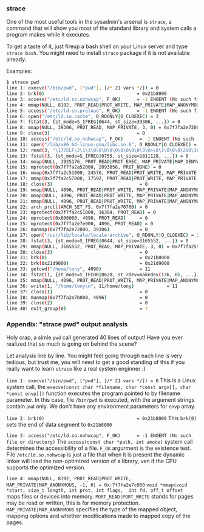 ### strace
One of the most useful tools in the sysadmin's arsenal is `strace`, a command that will show you most of the standard library and system calls a program makes while it executes.

To get a taste of it, just fireup a bash shell on your Linux server and type `strace bash`. You might need to install `strace` package if it is not available already.

Examples:
```bash
$ strace pwd
line 1: execve("/bin/pwd", ["pwd"], [/* 21 vars */]) = 0
line 2: brk(0)                                  = 0x21b8000
line 3: access("/etc/ld.so.nohwcap", F_OK)      = -1 ENOENT (No such file or directory)
line 4: mmap(NULL, 8192, PROT_READ|PROT_WRITE, MAP_PRIVATE|MAP_ANONYMOUS, -1, 0) = 0x:7f7fa2e7c000
line 5: access("/etc/ld.so.preload", R_OK)      = -1 ENOENT (No such file or directory)
line 6: open("/etc/ld.so.cache", O_RDONLY|O_CLOEXEC) = 3
line 7: fstat(3, {st_mode=S_IFREG|0644, st_size=39306, ...}) = 0
line 8: mmap(NULL, 39306, PROT_READ, MAP_PRIVATE, 3, 0) = 0x7f7fa2e72000
line 9: close(3)                                = 0
line 10: access("/etc/ld.so.nohwcap", F_OK)      = -1 ENOENT (No such file or directory)
line 11: open("/lib/x86_64-linux-gnu/libc.so.6", O_RDONLY|O_CLOEXEC) = 3
line 12: read(3, "\177ELF\2\1\1\0\0\0\0\0\0\0\0\0\3\0>\0\1\0\0\0\200\30\2\0\0\0\0\0"..., 832) = 832
line 13: fstat(3, {st_mode=S_IFREG|0755, st_size=1811128, ...}) = 0
line 14: mmap(NULL, 3925176, PROT_READ|PROT_EXEC, MAP_PRIVATE|MAP_DENYWRITE, 3, 0) = 0x7f7fa289d000
line 15: mprotect(0x7f7fa2a52000, 2093056, PROT_NONE) = 0
line 16: mmap(0x7f7fa2c51000, 24576, PROT_READ|PROT_WRITE, MAP_PRIVATE|MAP_FIXED|MAP_DENYWRITE, 3, 0x1b4000) = 0x7f7fa2c51000
line 17: mmap(0x7f7fa2c57000, 17592, PROT_READ|PROT_WRITE, MAP_PRIVATE|MAP_FIXED|MAP_ANONYMOUS, -1, 0) = 0x7f7fa2c57000
line 18: close(3)                                = 0
line 19: mmap(NULL, 4096, PROT_READ|PROT_WRITE, MAP_PRIVATE|MAP_ANONYMOUS, -1, 0) = 0x7f7fa2e71000
line 20: mmap(NULL, 4096, PROT_READ|PROT_WRITE, MAP_PRIVATE|MAP_ANONYMOUS, -1, 0) = 0x7f7fa2e70000
line 21: mmap(NULL, 4096, PROT_READ|PROT_WRITE, MAP_PRIVATE|MAP_ANONYMOUS, -1, 0) = 0x7f7fa2e6f000
line 22: arch_prctl(ARCH_SET_FS, 0x7f7fa2e70700) = 0
line 23: mprotect(0x7f7fa2c51000, 16384, PROT_READ) = 0
line 24: mprotect(0x606000, 4096, PROT_READ)     = 0
line 25: mprotect(0x7f7fa2e7e000, 4096, PROT_READ) = 0
line 26: munmap(0x7f7fa2e72000, 39306)           = 0
line 27: open("/usr/lib/locale/locale-archive", O_RDONLY|O_CLOEXEC) = 3
line 28: fstat(3, {st_mode=S_IFREG|0644, st_size=3165552, ...}) = 0
line 29: mmap(NULL, 3165552, PROT_READ, MAP_PRIVATE, 3, 0) = 0x7f7fa2598000
line 30: close(3)                                = 0
line 31: brk(0)                                  = 0x21b8000
line 32: brk(0x21d9000)                          = 0x21d9000
line 33: getcwd("/home/tony", 4096)              = 11
line 34: fstat(1, {st_mode=S_IFCHR|0620, st_rdev=makedev(136, 0), ...}) = 0
line 35: mmap(NULL, 4096, PROT_READ|PROT_WRITE, MAP_PRIVATE|MAP_ANONYMOUS, -1, 0) = 0x7f7fa2e7b000
line 36: write(1, "/home/tony\n", 11/home/tony)            = 11
line 37: close(1)                                = 0
line 38: munmap(0x7f7fa2e7b000, 4096)            = 0
line 39: close(2)                                = 0
line 40: exit_group(0)                           = ?
```

### Appendix: "strace pwd" output analysis
Holy crap, a simle `pwd` call generated 40 lines of output! Have you ever realized that so much is going on behind the scene? 

Let analysis line by line. You might feel going through each line is very tedious, but trust me, you will need to get a good standing of this if you really want to learn `strace` like a real system enginner :)

`line 1: execve("/bin/pwd", ["pwd"], [/* 21 vars */]) = 0`
This is a Linux system call, the `execve(const char *filename, char *const argv[], char *const envp[])` function executes the program pointed to by filename parameter. In this case, file `/bin/pwd` is executed, with the argument strings contain `pwd` only. We don't have any environment parameters for `envp` array.

`line 2: brk(0)                                  = 0x21b8000`
This `brk(0)` sets the end of data segment to `0x21b8000`

`line 3: access("/etc/ld.so.nohwcap", F_OK)      = -1 ENOENT (No such file or directory)`
The `access(const char *path, int amode)` system call determines the accessibility of a file. `F_OK` argurment is the existence test. File `/etc/ld.so.nohwcap` is just a file that when it is present the dynamic linker will load the non-optimized version of a library, ven if the CPU supports the optimized version. 

`line 4: mmap(NULL, 8192, PROT_READ|PROT_WRITE, MAP_PRIVATE|MAP_ANONYMOUS, -1, 0) = 0x:7f7fa2e7c000`
`void *mmap(void *start, size_t length, int prot, int flags,  int fd, off_t offset` maps files or devices into memory. `PORT_READ|PORT_WRITE` stands for pages may be read or written, this is for memory protection. `MAP_PRIVATE|MAP_ANONYMOUS` specifies the type of the mapped object, mapping options and whether modifications made to mapped copy of the pages.